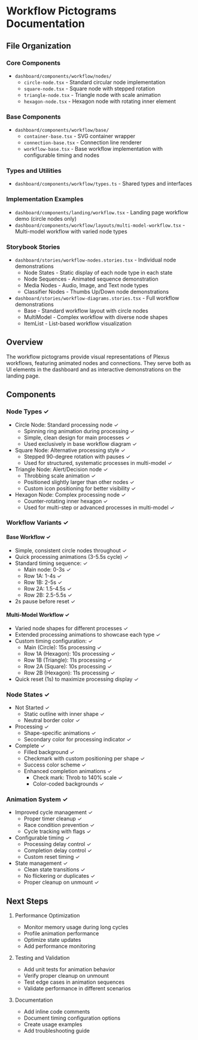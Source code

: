 # Workflow Pictograms Documentation

## File Organization

### Core Components
- `dashboard/components/workflow/nodes/`
  - `circle-node.tsx` - Standard circular node implementation
  - `square-node.tsx` - Square node with stepped rotation
  - `triangle-node.tsx` - Triangle node with scale animation
  - `hexagon-node.tsx` - Hexagon node with rotating inner element

### Base Components
- `dashboard/components/workflow/base/`
  - `container-base.tsx` - SVG container wrapper
  - `connection-base.tsx` - Connection line renderer
  - `workflow-base.tsx` - Base workflow implementation with configurable timing and nodes

### Types and Utilities
- `dashboard/components/workflow/types.ts` - Shared types and interfaces

### Implementation Examples
- `dashboard/components/landing/workflow.tsx` - Landing page workflow demo (circle nodes only)
- `dashboard/components/workflow/layouts/multi-model-workflow.tsx` - Multi-model workflow with varied node types

### Storybook Stories
- `dashboard/stories/workflow-nodes.stories.tsx` - Individual node demonstrations
  - Node States - Static display of each node type in each state
  - Node Sequences - Animated sequence demonstration
  - Media Nodes - Audio, Image, and Text node types
  - Classifier Nodes - Thumbs Up/Down node demonstrations
- `dashboard/stories/workflow-diagrams.stories.tsx` - Full workflow demonstrations
  - Base - Standard workflow layout with circle nodes
  - MultiModel - Complex workflow with diverse node shapes
  - ItemList - List-based workflow visualization

## Overview
The workflow pictograms provide visual representations of Plexus workflows, featuring animated nodes and connections. They serve both as UI elements in the dashboard and as interactive demonstrations on the landing page.

## Components

### Node Types ✓
- Circle Node: Standard processing node ✓
  - Spinning ring animation during processing ✓
  - Simple, clean design for main processes ✓
  - Used exclusively in base workflow diagram ✓
- Square Node: Alternative processing style ✓
  - Stepped 90-degree rotation with pauses ✓
  - Used for structured, systematic processes in multi-model ✓
- Triangle Node: Alert/Decision node ✓
  - Throbbing scale animation ✓
  - Positioned slightly larger than other nodes ✓
  - Custom icon positioning for better visibility ✓
- Hexagon Node: Complex processing node ✓
  - Counter-rotating inner hexagon ✓
  - Used for multi-step or advanced processes in multi-model ✓

### Workflow Variants ✓
#### Base Workflow ✓
- Simple, consistent circle nodes throughout ✓
- Quick processing animations (3-5.5s cycle) ✓
- Standard timing sequence: ✓
  - Main node: 0-3s ✓
  - Row 1A: 1-4s ✓
  - Row 1B: 2-5s ✓
  - Row 2A: 1.5-4.5s ✓
  - Row 2B: 2.5-5.5s ✓
- 2s pause before reset ✓

#### Multi-Model Workflow ✓
- Varied node shapes for different processes ✓
- Extended processing animations to showcase each type ✓
- Custom timing configuration: ✓
  - Main (Circle): 15s processing ✓
  - Row 1A (Hexagon): 10s processing ✓
  - Row 1B (Triangle): 11s processing ✓
  - Row 2A (Square): 10s processing ✓
  - Row 2B (Hexagon): 11s processing ✓
- Quick reset (1s) to maximize processing display ✓

### Node States ✓
- Not Started ✓
  - Static outline with inner shape ✓
  - Neutral border color ✓
- Processing ✓
  - Shape-specific animations ✓
  - Secondary color for processing indicator ✓
- Complete ✓
  - Filled background ✓
  - Checkmark with custom positioning per shape ✓
  - Success color scheme ✓
  - Enhanced completion animations ✓
    - Check mark: Throb to 140% scale ✓
    - Color-coded backgrounds ✓

### Animation System ✓
- Improved cycle management ✓
  - Proper timer cleanup ✓
  - Race condition prevention ✓
  - Cycle tracking with flags ✓
- Configurable timing ✓
  - Processing delay control ✓
  - Completion delay control ✓
  - Custom reset timing ✓
- State management ✓
  - Clean state transitions ✓
  - No flickering or duplicates ✓
  - Proper cleanup on unmount ✓

## Next Steps

1. Performance Optimization
   - Monitor memory usage during long cycles
   - Profile animation performance
   - Optimize state updates
   - Add performance monitoring

2. Testing and Validation
   - Add unit tests for animation behavior
   - Verify proper cleanup on unmount
   - Test edge cases in animation sequences
   - Validate performance in different scenarios

3. Documentation
   - Add inline code comments
   - Document timing configuration options
   - Create usage examples
   - Add troubleshooting guide 
